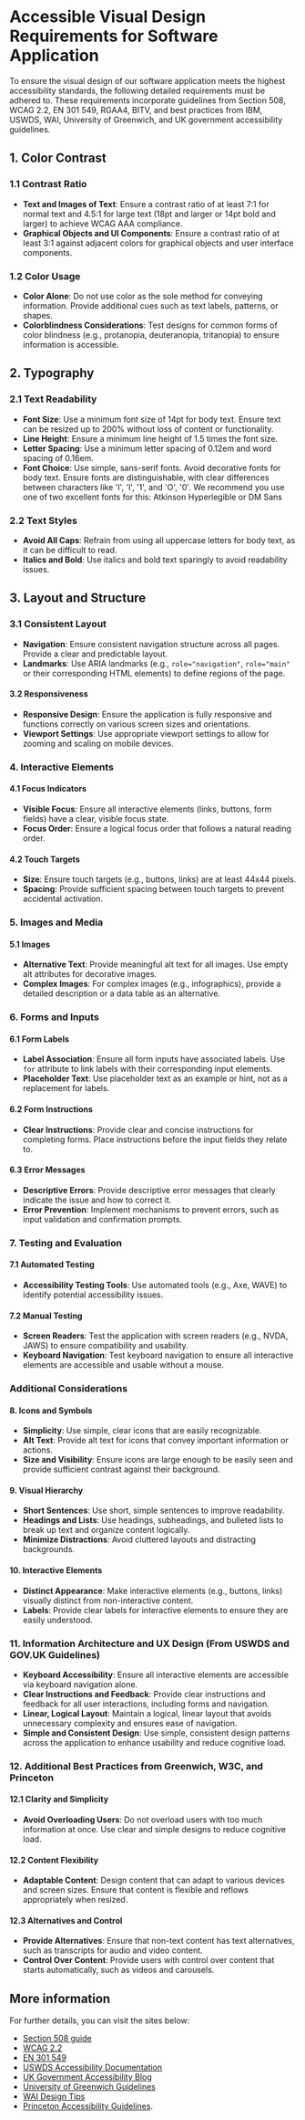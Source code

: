# Accessible Visual Design Requirements for Software Application

To ensure the visual design of our software application meets the highest accessibility standards, the following detailed requirements must be adhered to. These requirements incorporate guidelines from Section 508, WCAG 2.2, EN 301 549, RGAA4, BITV, and best practices from IBM, USWDS, WAI, University of Greenwich, and UK government accessibility guidelines.

## 1. Color Contrast

### 1.1 Contrast Ratio

- **Text and Images of Text**: Ensure a contrast ratio of at least 7:1 for normal text and 4.5:1 for large text (18pt and larger or 14pt bold and larger) to achieve WCAG AAA compliance.
- **Graphical Objects and UI Components**: Ensure a contrast ratio of at least 3:1 against adjacent colors for graphical objects and user interface components.

### 1.2 Color Usage

- **Color Alone**: Do not use color as the sole method for conveying information. Provide additional cues such as text labels, patterns, or shapes.
- **Colorblindness Considerations**: Test designs for common forms of color blindness (e.g., protanopia, deuteranopia, tritanopia) to ensure information is accessible.

## 2. Typography

### 2.1 Text Readability

- **Font Size**: Use a minimum font size of 14pt for body text. Ensure text can be resized up to 200% without loss of content or functionality.
- **Line Height**: Ensure a minimum line height of 1.5 times the font size.
- **Letter Spacing**: Use a minimum letter spacing of 0.12em and word spacing of 0.16em.
- **Font Choice**: Use simple, sans-serif fonts. Avoid decorative fonts for body text. Ensure fonts are distinguishable, with clear differences between characters like 'I', 'l', '1', and 'O', '0'. We recommend you use one of two excellent fonts for this: Atkinson Hyperlegible or DM Sans

### 2.2 Text Styles

- **Avoid All Caps**: Refrain from using all uppercase letters for body text, as it can be difficult to read.
- **Italics and Bold**: Use italics and bold text sparingly to avoid readability issues.

## 3. Layout and Structure

### 3.1 Consistent Layout

- **Navigation**: Ensure consistent navigation structure across all pages. Provide a clear and predictable layout.
- **Landmarks**: Use ARIA landmarks (e.g., `role="navigation"`, `role="main"` or their corresponding HTML elements) to define regions of the page.

#### 3.2 Responsiveness

- **Responsive Design**: Ensure the application is fully responsive and functions correctly on various screen sizes and orientations.
- **Viewport Settings**: Use appropriate viewport settings to allow for zooming and scaling on mobile devices.

### 4. Interactive Elements

#### 4.1 Focus Indicators

- **Visible Focus**: Ensure all interactive elements (links, buttons, form fields) have a clear, visible focus state.
- **Focus Order**: Ensure a logical focus order that follows a natural reading order.

#### 4.2 Touch Targets

- **Size**: Ensure touch targets (e.g., buttons, links) are at least 44x44 pixels.
- **Spacing**: Provide sufficient spacing between touch targets to prevent accidental activation.

### 5. Images and Media

#### 5.1 Images

- **Alternative Text**: Provide meaningful alt text for all images. Use empty alt attributes for decorative images.
- **Complex Images**: For complex images (e.g., infographics), provide a detailed description or a data table as an alternative.

### 6. Forms and Inputs

#### 6.1 Form Labels

- **Label Association**: Ensure all form inputs have associated labels. Use `for` attribute to link labels with their corresponding input elements.
- **Placeholder Text**: Use placeholder text as an example or hint, not as a replacement for labels.

#### 6.2 Form Instructions

- **Clear Instructions**: Provide clear and concise instructions for completing forms. Place instructions before the input fields they relate to.

#### 6.3 Error Messages

- **Descriptive Errors**: Provide descriptive error messages that clearly indicate the issue and how to correct it.
- **Error Prevention**: Implement mechanisms to prevent errors, such as input validation and confirmation prompts.

### 7. Testing and Evaluation

#### 7.1 Automated Testing

- **Accessibility Testing Tools**: Use automated tools (e.g., Axe, WAVE) to identify potential accessibility issues.

#### 7.2 Manual Testing

- **Screen Readers**: Test the application with screen readers (e.g., NVDA, JAWS) to ensure compatibility and usability.
- **Keyboard Navigation**: Test keyboard navigation to ensure all interactive elements are accessible and usable without a mouse.

### Additional Considerations

#### 8. Icons and Symbols

- **Simplicity**: Use simple, clear icons that are easily recognizable.
- **Alt Text**: Provide alt text for icons that convey important information or actions.
- **Size and Visibility**: Ensure icons are large enough to be easily seen and provide sufficient contrast against their background.

#### 9. Visual Hierarchy

- **Short Sentences**: Use short, simple sentences to improve readability.
- **Headings and Lists**: Use headings, subheadings, and bulleted lists to break up text and organize content logically.
- **Minimize Distractions**: Avoid cluttered layouts and distracting backgrounds.

#### 10. Interactive Elements

- **Distinct Appearance**: Make interactive elements (e.g., buttons, links) visually distinct from non-interactive content.
- **Labels**: Provide clear labels for interactive elements to ensure they are easily understood.

### 11. Information Architecture and UX Design (From USWDS and GOV.UK Guidelines)

- **Keyboard Accessibility**: Ensure all interactive elements are accessible via keyboard navigation alone.
- **Clear Instructions and Feedback**: Provide clear instructions and feedback for all user interactions, including forms and navigation.
- **Linear, Logical Layout**: Maintain a logical, linear layout that avoids unnecessary complexity and ensures ease of navigation.
- **Simple and Consistent Design**: Use simple, consistent design patterns across the application to enhance usability and reduce cognitive load.

### 12. Additional Best Practices from Greenwich, W3C, and Princeton

#### 12.1 Clarity and Simplicity

- **Avoid Overloading Users**: Do not overload users with too much information at once. Use clear and simple designs to reduce cognitive load.

#### 12.2 Content Flexibility

- **Adaptable Content**: Design content that can adapt to various devices and screen sizes. Ensure that content is flexible and reflows appropriately when resized.

#### 12.3 Alternatives and Control

- **Provide Alternatives**: Ensure that non-text content has text alternatives, such as transcripts for audio and video content.
- **Control Over Content**: Provide users with control over content that starts automatically, such as videos and carousels.

## More information

For further details, you can visit the sites below:

- [Section 508 guide](https://www.section508.gov/)
- [WCAG 2.2](https://www.w3.org/TR/WCAG22/)
- [EN 301 549](https://www.etsi.org/deliver/etsi_en/301500_301599/301549/03.01.01_60/en_301549v030101p.pdf)
- [USWDS Accessibility Documentation](https://esignsystem.digital.gov/documentation/accessibility/)
- [UK Government Accessibility Blog](https://accessibility.blog.gov.uk/2016/09/02/dos-and-donts-on-designing-for-accessibility/)
- [University of Greenwich Guidelines](https://www.gre.ac.uk/creating-inclusive-content/accessible-graphic-design)
- [WAI Design Tips](https://www.w3.org/WAI/tips/designing/)
- [Princeton Accessibility Guidelines](https://digital.accessibility.princeton.edu/how/design).
